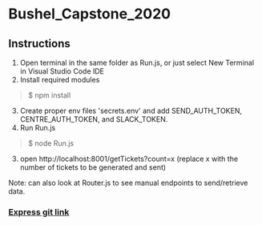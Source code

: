 # Bushel_Capstone_2020  
## Instructions  
1) Open terminal in the same folder as Run.js, or just select New Terminal in Visual Studio Code IDE   
2) Install required modules
> $ npm install  
3) Create proper env files 'secrets.env' and add SEND_AUTH_TOKEN, CENTRE_AUTH_TOKEN, and SLACK_TOKEN.
2) Run Run.js
> $ node Run.js
3) open http://localhost:8001/getTickets?count=x (replace x with the number of tickets to be generated and sent)

Note: can also look at Router.js to see manual endpoints to send/retrieve data.
### [Express git link](https://github.com/expressjs/express)
